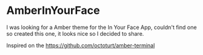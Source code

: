# AmberInYourFace
I was looking for a Amber theme for the In Your Face App, couldn't find one so created this one, it looks nice so I decided to share.

Inspired on the https://github.com/octoturt/amber-terminal

